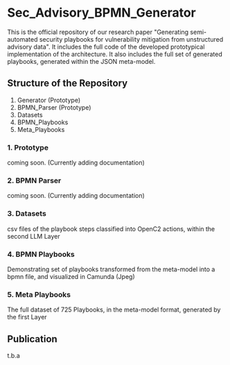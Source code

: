 # Sec_Advisory_BPMN_Generator
This is the official repository of our research paper "Generating semi-automated security playbooks for vulnerability mitigation from unstructured advisory data". 
It includes the full code of the developed prototypical implementation of the architecture. It also includes the full set of generated playbooks, generated within the JSON meta-model.

## Structure of the Repository
1. Generator (Prototype)
2. BPMN_Parser (Prototype)
3. Datasets
4. BPMN_Playbooks
5. Meta_Playbooks


### 1. Prototype
coming soon. (Currently adding documentation)

### 2. BPMN Parser
coming soon. (Currently adding documentation)

### 3. Datasets
csv files of the playbook steps classified into OpenC2 actions, within the second LLM Layer

### 4. BPMN Playbooks
Demonstrating set of playbooks transformed from the meta-model into a bpmn file, and visualized in Camunda (Jpeg)

### 5. Meta Playbooks
The full dataset of 725 Playbooks, in the meta-model format, generated by the first Layer

## Publication
t.b.a
